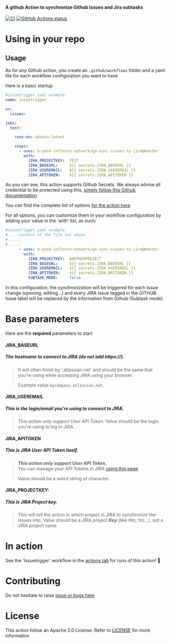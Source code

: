 #### A github Action to synchronize Github Issues and Jira subtasks


<p align="left">
  <a href="https://github.com/b-yond-infinite-network/ga-sync-issues-to-jira/actions?query=workflow%3Aintegration"><img alt="CI" src="https://github.com/b-yond-infinite-network/ga-sync-issues-to-jira/workflows/integration/badge.svg"></a>
  <a href="https://github.com/b-yond-infinite-network/ga-sync-issues-to-jira/actions?query=workflow%3Aissuetrigger"><img alt="GitHub Actions status" src="https://github.com/b-yond-infinite-network/ga-sync-issues-to-jira/workflows/issuetrigger/badge.svg"></a>
</p>

# Using in your repo
## Usage
As for any Github action, you create an `.github/workflows` folder and a yaml file for each workflow configuration you want to have

Here is a basic startup
```yaml
#issuetrigger.yaml example
name: issuetrigger

on:
  issues:

jobs:
  test:

    runs-on: ubuntu-latest

    steps:
      - uses: b-yond-infinite-network/ga-sync-issues-to-jira@master
        with:
          JIRA_PROJECTKEY:  TEST
          JIRA_BASEURL:     ${{ secrets.JIRA_BASEURL }}
          JIRA_USEREMAIL:   ${{ secrets.JIRA_USEREMAIL }}
          JIRA_APITOKEN:    ${{ secrets.JIRA_APITOKEN }}
```
As you can see, this action supports Github Secrets.
We always advise all credential to be protected using this, [simply follow this Github documentation](https://help.github.com/en/actions/automating-your-workflow-with-github-actions/creating-and-using-encrypted-secrets)

You can find the complete list of options [for the action here](action.yml)

For all options, you can customize them in your workflow configuration by adding your value in the 'with' list, as such:
```yaml
#issuetrigger.yaml example
#.....content of the file not shown
#......
#......
      - uses: b-yond-infinite-network/ga-sync-issues-to-jira@master
        with:
          JIRA_PROJECTKEY:  ANOTHERPROJECT
          JIRA_BASEURL:     ${{ secrets.JIRA_BASEURL }}
          JIRA_USEREMAIL:   ${{ secrets.JIRA_USEREMAIL }}
          JIRA_APITOKEN:    ${{ secrets.JIRA_APITOKEN }}
          SUBTASK_MODE:     false
```
In this configuration, the synchronization will be triggered for each Issue change (opening, editing...) and every JIRA 
Issue tagged in the GITHUB Issue label will be replaced by the information from Github (Subtask mode)

# Base parameters 
Here are the **required** parameters to start


#### **JIRA_BASEURL**
##### The hostname to connect to JIRA (do not add https://). 
> It will often finish by '.atlassian.net' and should be the same that you're using while accessing JIRA using your browser.
> 
> Example value `mycompany.atlassian.net`.


#### **JIRA_USEREMAIL**
##### This is the login/email you're using to connect to JIRA. 
> _This action only support User API Token._ 
> Value should be the login you're using to log in JIRA.


#### **JIRA_APITOKEN**
##### This is JIRA User API Token itself. 
> **_This action only support User API Token._**  
> You can manage your API Tokens in JIRA [using this page](https://id.atlassian.com/manage/api-tokens)
> 
> Value should be a weird string of character.


#### **JIRA_PROJECTKEY**:
##### This is JIRA Project key. 
> This will tell the action in which project in JIRA to synchronize the issues into. 
> Value should be a JIRA project _**Key**_ (like `PRO`, `TES`...), not a JIRA project name


# In action
See the 'Issuetrigger' workflow in the [actions tab](https://github.com/b-yond-infinite-network/ga-sync-issues-to-jira/actions) for runs of this action! :rocket:

# Contributing
Do not hesitate to raise [issue or bugs here](https://github.com/b-yond-infinite-network/ga-sync-issues-to-jira/issues)

# License
This action follow an Apache 2.0 License.
Refer to [LICENSE](LICENSE) for more information
